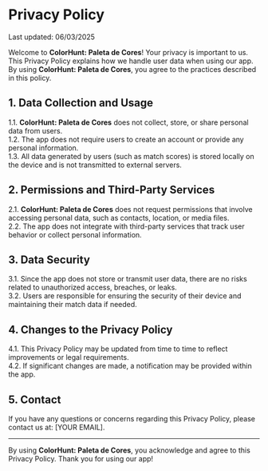 # Privacy Policy

Last updated: 06/03/2025

Welcome to **ColorHunt: Paleta de Cores**! Your privacy is important to us. This Privacy Policy explains how we handle user data when using our app. By using **ColorHunt: Paleta de Cores**, you agree to the practices described in this policy.  

## 1. Data Collection and Usage  
1.1. **ColorHunt: Paleta de Cores** does not collect, store, or share personal data from users.  
1.2. The app does not require users to create an account or provide any personal information.  
1.3. All data generated by users (such as match scores) is stored locally on the device and is not transmitted to external servers.  

## 2. Permissions and Third-Party Services  
2.1. **ColorHunt: Paleta de Cores** does not request permissions that involve accessing personal data, such as contacts, location, or media files.  
2.2. The app does not integrate with third-party services that track user behavior or collect personal information.  

## 3. Data Security  
3.1. Since the app does not store or transmit user data, there are no risks related to unauthorized access, breaches, or leaks.  
3.2. Users are responsible for ensuring the security of their device and maintaining their match data if needed.  

## 4. Changes to the Privacy Policy  
4.1. This Privacy Policy may be updated from time to time to reflect improvements or legal requirements.  
4.2. If significant changes are made, a notification may be provided within the app.  

## 5. Contact  
If you have any questions or concerns regarding this Privacy Policy, please contact us at: [YOUR EMAIL].  

---

By using **ColorHunt: Paleta de Cores**, you acknowledge and agree to this Privacy Policy. Thank you for using our app!
